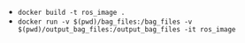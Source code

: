 - ```docker build -t ros_image .```
- ```docker run -v $(pwd)/bag_files:/bag_files -v $(pwd)/output_bag_files:/output_bag_files -it ros_image```
